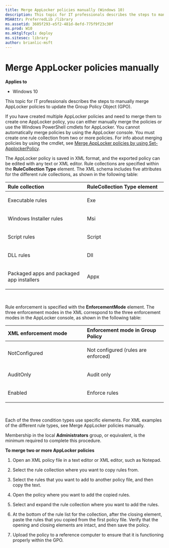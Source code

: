```yaml
---
title: Merge AppLocker policies manually (Windows 10)
description: This topic for IT professionals describes the steps to manually merge AppLocker policies to update the Group Policy Object (GPO).
MSHAttr: PreferredLib /library
ms.assetid: 3605f293-e5f2-481d-8efd-775f9f23c30f
ms.prod: W10
ms.mktglfcycl: deploy
ms.sitesec: library
author: brianlic-msft
---
```


# Merge AppLocker policies manually


**Applies to**

-   Windows 10

This topic for IT professionals describes the steps to manually merge AppLocker policies to update the Group Policy Object (GPO).

If you have created multiple AppLocker policies and need to merge them to create one AppLocker policy, you can either manually merge the policies or use the Windows PowerShell cmdlets for AppLocker. You cannot automatically merge policies by using the AppLocker console. You must create one rule collection from two or more policies. For info about merging policies by using the cmdlet, see [Merge AppLocker policies by using Set-ApplockerPolicy](merge-applocker-policies-by-using-set-applockerpolicy.md).

The AppLocker policy is saved in XML format, and the exported policy can be edited with any text or XML editor. Rule collections are specified within the **RuleCollection Type** element. The XML schema includes five attributes for the different rule collections, as shown in the following table:

<table>
<colgroup>
<col width="50%" />
<col width="50%" />
</colgroup>
<thead>
<tr class="header">
<th align="left">Rule collection</th>
<th align="left">RuleCollection Type element</th>
</tr>
</thead>
<tbody>
<tr class="odd">
<td align="left"><p>Executable rules</p></td>
<td align="left"><p>Exe</p></td>
</tr>
<tr class="even">
<td align="left"><p>Windows Installer rules</p></td>
<td align="left"><p>Msi</p></td>
</tr>
<tr class="odd">
<td align="left"><p>Script rules</p></td>
<td align="left"><p>Script</p></td>
</tr>
<tr class="even">
<td align="left"><p>DLL rules</p></td>
<td align="left"><p>Dll</p></td>
</tr>
<tr class="odd">
<td align="left"><p>Packaged apps and packaged app installers</p></td>
<td align="left"><p>Appx</p></td>
</tr>
</tbody>
</table>

 

Rule enforcement is specified with the **EnforcementMode** element. The three enforcement modes in the XML correspond to the three enforcement modes in the AppLocker console, as shown in the following table:

<table>
<colgroup>
<col width="50%" />
<col width="50%" />
</colgroup>
<thead>
<tr class="header">
<th align="left">XML enforcement mode</th>
<th align="left">Enforcement mode in Group Policy</th>
</tr>
</thead>
<tbody>
<tr class="odd">
<td align="left"><p>NotConfigured</p></td>
<td align="left"><p>Not configured (rules are enforced)</p></td>
</tr>
<tr class="even">
<td align="left"><p>AuditOnly</p></td>
<td align="left"><p>Audit only</p></td>
</tr>
<tr class="odd">
<td align="left"><p>Enabled</p></td>
<td align="left"><p>Enforce rules</p></td>
</tr>
</tbody>
</table>

 

Each of the three condition types use specific elements. For XML examples of the different rule types, see Merge AppLocker policies manually.

Membership in the local **Administrators** group, or equivalent, is the minimum required to complete this procedure.

**To merge two or more AppLocker policies**

1.  Open an XML policy file in a text editor or XML editor, such as Notepad.

2.  Select the rule collection where you want to copy rules from.

3.  Select the rules that you want to add to another policy file, and then copy the text.

4.  Open the policy where you want to add the copied rules.

5.  Select and expand the rule collection where you want to add the rules.

6.  At the bottom of the rule list for the collection, after the closing element, paste the rules that you copied from the first policy file. Verify that the opening and closing elements are intact, and then save the policy.

7.  Upload the policy to a reference computer to ensure that it is functioning properly within the GPO.

 

 





